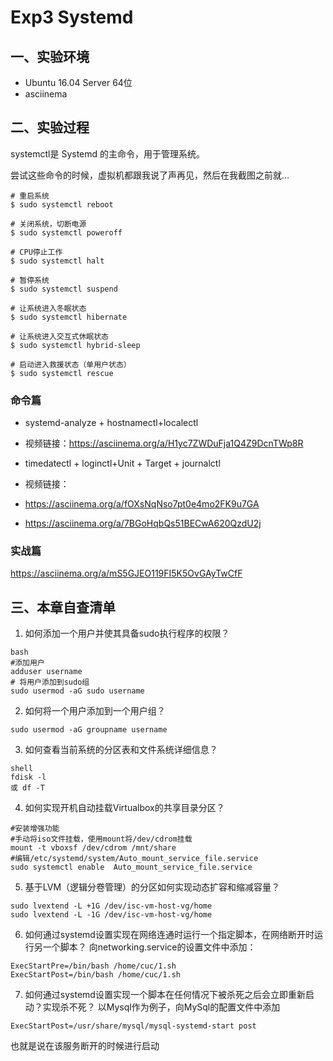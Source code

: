 # Exp3 Systemd
## 一、实验环境

- Ubuntu 16.04 Server 64位
- asciinema
## 二、实验过程

systemctl是 Systemd 的主命令，用于管理系统。

尝试这些命令的时候，虚拟机都跟我说了声再见，然后在我截图之前就...
```
# 重启系统
$ sudo systemctl reboot

# 关闭系统，切断电源
$ sudo systemctl poweroff

# CPU停止工作
$ sudo systemctl halt

# 暂停系统
$ sudo systemctl suspend

# 让系统进入冬眠状态
$ sudo systemctl hibernate

# 让系统进入交互式休眠状态
$ sudo systemctl hybrid-sleep

# 启动进入救援状态（单用户状态）
$ sudo systemctl rescue

```
### 命令篇 
- systemd-analyze + hostnamectl+localectl
 - 视频链接：https://asciinema.org/a/H1yc7ZWDuFja1Q4Z9DcnTWp8R

- timedatectl + loginctl+Unit + Target + journalctl 
 - 视频链接：
 - https://asciinema.org/a/fOXsNqNso7pt0e4mo2FK9u7GA
 - https://asciinema.org/a/7BGoHqbQs51BECwA620QzdU2j
### 实战篇
https://asciinema.org/a/mS5GJEO119FI5K5OvGAyTwCfF

## 三、本章自查清单 
1. 如何添加一个用户并使其具备sudo执行程序的权限？ 

```
bash  
#添加用户  
adduser username   
# 将用户添加到sudo组 
sudo usermod -aG sudo username  

```
2. 如何将一个用户添加到一个用户组？ 
```shell  
sudo usermod -aG groupname username  
```  
3. 如何查看当前系统的分区表和文件系统详细信息？ 

```
shell 
fdisk -l 
或 df -T 
```

4. 如何实现开机自动挂载Virtualbox的共享目录分区？ 

```
#安装增强功能 
#手动将iso文件挂载，使用mount将/dev/cdrom挂载 
mount -t vboxsf /dev/cdrom /mnt/share    
#编辑/etc/systemd/system/Auto_mount_service_file.service
sudo systemctl enable  Auto_mount_service_file.service
```
5. 基于LVM（逻辑分卷管理）的分区如何实现动态扩容和缩减容量？

```
sudo lvextend -L +1G /dev/isc-vm-host-vg/home
sudo lvextend -L -1G /dev/isc-vm-host-vg/home
```
6. 如何通过systemd设置实现在网络连通时运行一个指定脚本，在网络断开时运行另一个脚本？
向networking.service的设置文件中添加：

```
ExecStartPre=/bin/bash /home/cuc/1.sh
ExecStartPost=/bin/bash /home/cuc/1.sh
```

7. 如何通过systemd设置实现一个脚本在任何情况下被杀死之后会立即重新启动？实现杀不死？
以Mysql作为例子，向MySql的配置文件中添加
```
ExecStartPost=/usr/share/mysql/mysql-systemd-start post
```
也就是说在该服务断开的时候进行启动